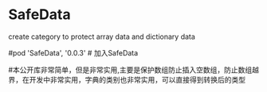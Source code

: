 # SafeData
create category to protect array data and dictionary data 

#pod 'SafeData',              '0.0.3'     # 加入SafeData

#本公开库非常简单，但是非常实用,主要是保护数组防止插入空数组，防止数组越界，在开发中非常实用，字典的类别也非常实用，可以直接得到转换后的类型
